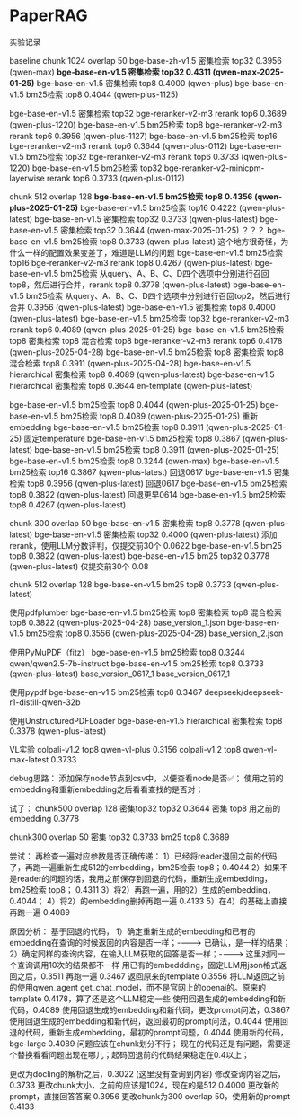 # PaperRAG

实验记录

baseline
chunk 1024 overlap 50
bge-base-zh-v1.5 密集检索 top32 0.3956  (qwen-max)
**bge-base-en-v1.5 密集检索 top32 0.4311  (qwen-max-2025-01-25)**
bge-base-en-v1.5 密集检索 top8 0.4000 (qwen-plus)
bge-base-en-v1.5 bm25检索 top8 0.4044 (qwen-plus-1125)

bge-base-en-v1.5 密集检索 top32 bge-reranker-v2-m3 rerank top6 0.3689 (qwen-plus-1220)
bge-base-en-v1.5 bm25检索 top8 bge-reranker-v2-m3 rerank top6 0.3956 (qwen-plus-1127)
bge-base-en-v1.5 bm25检索 top16 bge-reranker-v2-m3 rerank top6 0.3644 (qwen-plus-0112)
bge-base-en-v1.5 bm25检索 top32 bge-reranker-v2-m3 rerank top6 0.3733 (qwen-plus-1220)
bge-base-en-v1.5 bm25检索 top32 bge-reranker-v2-minicpm-layerwise rerank top6 0.3733 (qwen-plus-0112)

chunk 512 overlap 128
**bge-base-en-v1.5 bm25检索 top8 0.4356 (qwen-plus-2025-01-25)**
bge-base-en-v1.5 bm25检索 top16 0.4222 (qwen-plus-latest)
bge-base-en-v1.5 密集检索 top32 0.3733 (qwen-plus-latest)
bge-base-en-v1.5 密集检索 top32 0.3644  (qwen-max-2025-01-25) ？？？
bge-base-en-v1.5 bm25检索 top8 0.3733 (qwen-plus-latest)  这个地方很奇怪，为什么一样的配置效果变差了，难道是LLM的问题
bge-base-en-v1.5 bm25检索 top16 bge-reranker-v2-m3 rerank top8 0.4267 (qwen-plus-latest)
bge-base-en-v1.5 bm25检索 从query、A、B、C、D四个选项中分别进行召回top8，然后进行合并，rerank top8 0.3778 (qwen-plus-latest)
bge-base-en-v1.5 bm25检索 从query、A、B、C、D四个选项中分别进行召回top2，然后进行合并 0.3956 (qwen-plus-latest)
bge-base-en-v1.5 密集检索 top8 0.4000 (qwen-plus-latest)
bge-base-en-v1.5 bm25检索 top32 bge-reranker-v2-m3 rerank top6 0.4089 (qwen-plus-2025-01-25)
bge-base-en-v1.5 bm25检索 top8 密集检索 top8 混合检索 top8 bge-reranker-v2-m3 rerank top6 0.4178 (qwen-plus-2025-04-28)
bge-base-en-v1.5 bm25检索 top8 密集检索 top8 混合检索 top8 0.3911 (qwen-plus-2025-04-28)
bge-base-en-v1.5 hierarchical 密集检索 top8 0.4089 (qwen-plus-latest)
bge-base-en-v1.5 hierarchical 密集检索 top8 0.3644 en-template (qwen-plus-latest)

bge-base-en-v1.5 bm25检索 top8 0.4044 (qwen-plus-2025-01-25)
bge-base-en-v1.5 bm25检索 top8 0.4089 (qwen-plus-2025-01-25) 重新embedding
bge-base-en-v1.5 bm25检索 top8 0.3911 (qwen-plus-2025-01-25) 固定temperature
bge-base-en-v1.5 bm25检索 top8 0.3867 (qwen-plus-latest)
bge-base-en-v1.5 bm25检索 top8 0.3911 (qwen-plus-2025-01-25)
bge-base-en-v1.5 bm25检索 top8 0.3244 (qwen-max)
bge-base-en-v1.5 bm25检索 top16 0.3867 (qwen-plus-latest)
回退0617 bge-base-en-v1.5 密集检索 top8 0.3956 (qwen-plus-latest)
回退0617 bge-base-en-v1.5 bm25检索 top8 0.3822 (qwen-plus-latest)
回退更早0614 bge-base-en-v1.5 bm25检索 top8 0.4267 (qwen-plus-latest)

chunk 300 overlap 50
bge-base-en-v1.5 密集检索 top8 0.3778 (qwen-plus-latest)
bge-base-en-v1.5 密集检索 top32 0.4000 (qwen-plus-latest) 添加rerank，使用LLM分数评判，仅提交前30个 0.0622
bge-base-en-v1.5 bm25 top8 0.3822 (qwen-plus-latest)
bge-base-en-v1.5 bm25 top32 0.3778 (qwen-plus-latest)  仅提交前30个 0.08

chunk 512 overlap 128
bge-base-en-v1.5 bm25 top8 0.3733 (qwen-plus-latest)

使用pdfplumber
bge-base-en-v1.5 bm25检索 top8 密集检索 top8 混合检索 top8 0.3822 (qwen-plus-2025-04-28) base_version_1.json
bge-base-en-v1.5 bm25检索 top8  0.3556 (qwen-plus-2025-04-28) base_version_2.json

使用PyMuPDF（fitz）
bge-base-en-v1.5 bm25检索 top8 0.3244 qwen/qwen2.5-7b-instruct
bge-base-en-v1.5 bm25检索 top8 0.3733 (qwen-plus-latest) base_version_0617_1 base_version_0617_1

使用pypdf
bge-base-en-v1.5 bm25检索 top8 0.3467 deepseek/deepseek-r1-distill-qwen-32b

使用UnstructuredPDFLoader
bge-base-en-v1.5 hierarchical 密集检索 top8 0.3378 (qwen-plus-latest)

VL实验
colpali-v1.2 top8 qwen-vl-plus 0.3156
colpali-v1.2 top8 qwen-vl-max-latest 0.3733

debug思路：
添加保存node节点到csv中，以便查看node是否✅；
使用之前的embedding和重新embedding之后看看查找的是否对；

试了：
chunk500 overlap 128
密集top32 top32 0.3644
密集 top8 用之前的embedding 0.3778

chunk300 overlap 50
密集 top32 0.3733
bm25 top8 0.3689

尝试：
再检查一遍对应参数是否正确传递：
1）已经将reader退回之前的代码了，再跑一遍重新生成512的embedding，bm25检索 top8；0.4044
2）如果不是reader的问题的话，我用之前保存到回退的代码，重新生成embedding，bm25检索 top8； 0.4311
3）将2）再跑一遍，用的2）生成的embedding，0.4044；
4）将2）的embedding删掉再跑一遍 0.4133
5）在4）的基础上直接再跑一遍 0.4089

原因分析：
基于回退的代码，
1）确定重新生成的embedding和已有的embedding在查询的时候返回的内容是否一样；----> 已确认，是一样的结果；
2）确定同样的查询内容，在输入LLM获取的回答是否一样；----> 这里对同一个查询调用10次的结果都不一样
用已有的embeddding，固定LLM用json格式返回之后，0.3511
再跑一遍 0.3467
返回原来的template 0.3556
将LLM返回之前的使用qwen_agent get_chat_model，而不是官网上的openai的。原来的template 0.4178，算了还是这个LLM稳定一些
使用回退生成的embedding和新代码，0.4089
使用回退生成的embedding和新代码，更改prompt问法，0.3867
使用回退生成的embedding和新代码，返回最初的prompt问法，0.4044
使用回退的代码，重新生成embedding，最初的prompt问题，0.4044
使用新的代码，bge-large 0.4089 问题应该在chunk划分不行；
现在的代码还是有问题，需要逐个替换看看问题出现在哪儿；起码回退前的代码结果稳定在0.4以上；

更改为docling的解析之后，0.3022 (这里没有查询到内容)
修改查询内容之后，0.3733
更改chunk大小，之前的应该是1024，现在的是512 0.4000
更改新的prompt，直接回答答案 0.3956
更改chunk为300 overlap 50，使用新的prompt 0.4133
